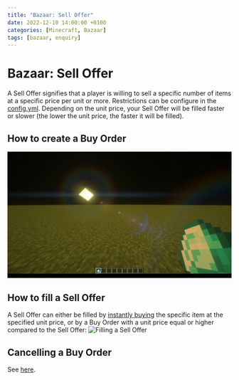 ```yaml
---
title: "Bazaar: Sell Offer"
date: 2022-12-10 14:00:00 +0100
categories: [Minecraft, Bazaar]
tags: [bazaar, enquiry]
---
```


# Bazaar: Sell Offer

A Sell Offer signifies that a player is willing to sell a specific number of items at a specific price per unit or more. Restrictions can be configure in the [config.yml]({{site.baseurl}}/posts/bazaar-config). Depending on the unit price, your Sell Offer will be filled faster or slower (the lower the unit price, the faster it will be filled).

## How to create a Buy Order
![Creating a Sell Offer](/assets/bazaar/bz_create_sell.gif "Creating a Sell Offer")

## How to fill a Sell Offer
A Sell Offer can either be filled by [instantly buying]({{site.baseurl}}/posts/bazaar-buy-instantly) the specific item at the specified unit price, or by a Buy Order with a unit price equal or higher compared to the Sell Offer:
![Filling a Sell Offer](/assets/bazaar/bz_fill_enquiry.gif "Filling a Sell Offer")
## Cancelling a Buy Order
See [here]({{site.baseurl}}/posts/bazaar-cancel-enquiry).